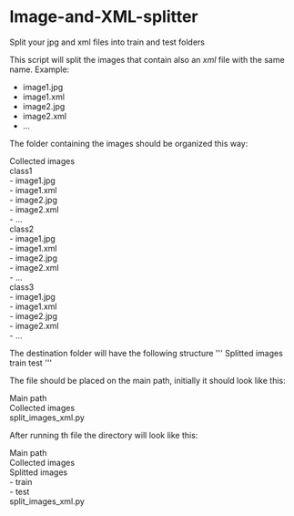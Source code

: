 # Image-and-XML-splitter
Split your jpg and xml files into train and test folders

This script will split the images that contain also an *xml* file with the same name. Example:
- image1.jpg
- image1.xml
- image2.jpg
- image2.xml
- ...

The folder containing the images should be organized this way:

Collected images<br /> 
    class1<br /> 
        - image1.jpg<br /> 
        - image1.xml<br /> 
        - image2.jpg<br /> 
        - image2.xml<br /> 
        - ...<br /> 
    class2<br /> 
        - image1.jpg<br /> 
        - image1.xml<br /> 
        - image2.jpg<br /> 
        - image2.xml<br /> 
        - ...<br /> 
    class3<br /> 
        - image1.jpg<br /> 
        - image1.xml<br /> 
        - image2.jpg<br /> 
        - image2.xml<br /> 
        - ...<br /> 
        
The destination folder will have the following structure
'''
Splitted images
    train
    test
'''
    
The file should be placed on the main path, initially it should look like this:
  
Main path<br /> 
  Collected images<br /> 
  split_images_xml.py<br /> 
  
After running th file the directory will look like this:

Main path<br /> 
  Collected images<br /> 
  Splitted images<br /> 
    - train<br /> 
    - test<br /> 
  split_images_xml.py<br /> 
